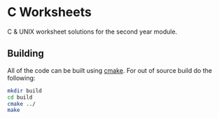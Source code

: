# C Worksheets
C &amp; UNIX worksheet solutions for the second year module.

## Building

All of the code can be built using [cmake](http://cmake.org). For out of source build do the following:
```bash
mkdir build
cd build
cmake ../
make
```
